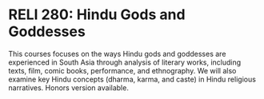 # RELI 280: Hindu Gods and Goddesses

This courses focuses on the ways Hindu gods and goddesses are experienced in South Asia through analysis of literary works, including texts, film, comic books, performance, and ethnography. We will also examine key Hindu concepts (dharma, karma, and caste) in Hindu religious narratives. Honors version available.